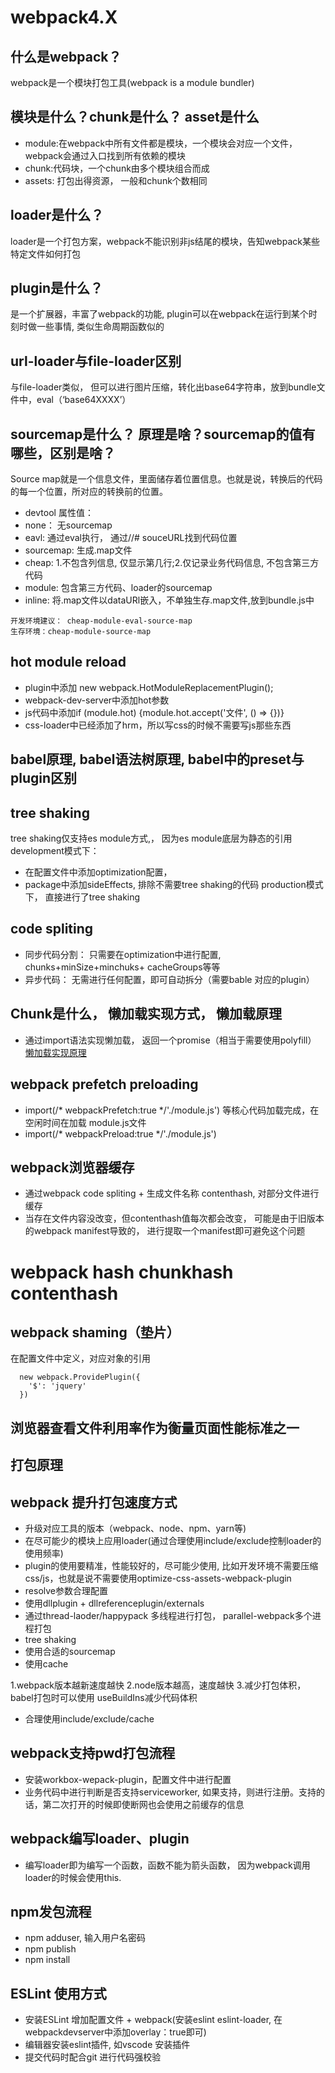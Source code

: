 # webpack4.X

## 什么是webpack？
  webpack是一个模块打包工具(webpack is a module bundler)
## 模块是什么？chunk是什么？ asset是什么
* module:在webpack中所有文件都是模块，一个模块会对应一个文件，webpack会通过入口找到所有依赖的模块
* chunk:代码块，一个chunk由多个模块组合而成
* assets: 打包出得资源， 一般和chunk个数相同

## loader是什么？
  loader是一个打包方案，webpack不能识别非js结尾的模块，告知webpack某些特定文件如何打包

## plugin是什么？
  是一个扩展器，丰富了webpack的功能, plugin可以在webpack在运行到某个时刻时做一些事情, 类似生命周期函数似的

## url-loader与file-loader区别
  与file-loader类似， 但可以进行图片压缩，转化出base64字符串，放到bundle文件中，eval（‘base64XXXX’）

## sourcemap是什么？ 原理是啥？sourcemap的值有哪些，区别是啥？
  Source map就是一个信息文件，里面储存着位置信息。也就是说，转换后的代码的每一个位置，所对应的转换前的位置。
   * devtool 属性值：
   * none： 无sourcemap
   * eavl: 通过eval执行， 通过//# souceURL找到代码位置
   * sourcemap: 生成.map文件
   * cheap: 1.不包含列信息, 仅显示第几行;2.仅记录业务代码信息, 不包含第三方代码 
   * module: 包含第三方代码、loader的sourcemap
   * inline: 将.map文件以dataURl嵌入，不单独生存.map文件,放到bundle.js中
 
    开发环境建议： cheap-module-eval-source-map
    生存环境：cheap-module-source-map

## hot module reload
  * plugin中添加 new webpack.HotModuleReplacementPlugin();
  * webpack-dev-server中添加hot参数
  * js代码中添加if (module.hot) {module.hot.accept('文件', () => {})}
  * css-loader中已经添加了hrm，所以写css的时候不需要写js那些东西

## babel原理, babel语法树原理, babel中的preset与plugin区别


## tree shaking
  tree shaking仅支持es module方式,， 因为es module底层为静态的引用
  development模式下：
  * 在配置文件中添加optimization配置，
  * package中添加sideEffects, 排除不需要tree shaking的代码
  production模式下， 直接进行了tree shaking

## code spliting
  * 同步代码分割： 只需要在optimization中进行配置, chunks+minSize+minchuks+ cacheGroups等等
  * 异步代码： 无需进行任何配置，即可自动拆分（需要bable 对应的plugin）

## Chunk是什么， 懒加载实现方式， 懒加载原理
  * 通过import语法实现懒加载， 返回一个promise（相当于需要使用polyfill）
  [懒加载实现原理](https://segmentfault.com/a/1190000020233387?utm_source=tag-newest)


## webpack prefetch preloading
  * import(/* webpackPrefetch:true */'./module.js') 等核心代码加载完成，在空闲时间在加载 module.js文件
  * import(/* webpackPreload:true */'./module.js')

## webpack浏览器缓存
  * 通过webpack code spliting +  生成文件名称 contenthash, 对部分文件进行缓存
  * 当存在文件内容没改变，但contenthash值每次都会改变， 可能是由于旧版本的webpack manifest导致的， 进行提取一个manifest即可避免这个问题

# webpack hash chunkhash contenthash

## webpack shaming（垫片）
  在配置文件中定义，对应对象的引用
  ```
    new webpack.ProvidePlugin({
      '$': 'jquery'
    })
  ```

## 浏览器查看文件利用率作为衡量页面性能标准之一

## 打包原理


## webpack 提升打包速度方式
  * 升级对应工具的版本（webpack、node、npm、yarn等)
  * 在尽可能少的模块上应用loader(通过合理使用include/exclude控制loader的使用频率)
  * plugin的使用要精准，性能较好的，尽可能少使用, 比如开发环境不需要压缩css/js，也就是说不需要使用optimize-css-assets-webpack-plugin
  * resolve参数合理配置
  * 使用dllplugin + dllreferenceplugin/externals
  * 通过thread-laoder/happypack 多线程进行打包， parallel-webpack多个进程打包
  * tree shaking
  * 使用合适的sourcemap
  * 使用cache




  1.webpack版本越新速度越快
  2.node版本越高，速度越快
  3.减少打包体积， babel打包时可以使用 useBuildIns减少代码体积
  * 合理使用include/exclude/cache

## webpack支持pwd打包流程
  * 安装workbox-wepack-plugin，配置文件中进行配置
  * 业务代码中进行判断是否支持serviceworker, 如果支持，则进行注册。支持的话，第二次打开的时候即使断网也会使用之前缓存的信息

## webpack编写loader、plugin 
  * 编写loader即为编写一个函数，函数不能为箭头函数， 因为webpack调用loader的时候会使用this.
  

## npm发包流程
  * npm adduser, 输入用户名密码
  * npm publish
  * npm install

## ESLint 使用方式
  * 安装ESLint 增加配置文件 + webpack(安装eslint eslint-loader, 在webpackdevserver中添加overlay：true即可)
  * 编辑器安装eslint插件, 如vscode 安装插件
  * 提交代码时配合git 进行代码强校验
